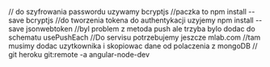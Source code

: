 // do szyfrowania passwordu uzywamy bcryptjs
//paczka to npm install --save bcryptjs
//do tworzenia tokena do authentykacji uzyjemy
npm install --save jsonwebtoken
//byl problem z metoda push ale trzyba bylo dodac do schematu
usePushEach
//Do servisu potrzebujemy jeszcze mlab.com
//tam musimy dodac uzytkownika i skopiowac dane od polaczenia z mongoDB
// git heroku git:remote -a angular-node-dev
